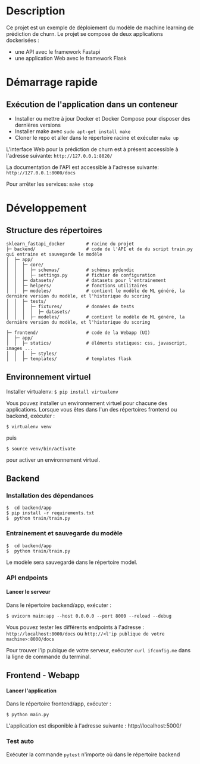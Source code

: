 # Description
Ce projet est un exemple de déploiement du modèle de machine learning de prédiction de churn.
Le projet se compose de deux applications dockerisées : 
* une API avec le framework Fastapi
* une application Web avec le framework Flask

# Démarrage rapide
## Exécution de l'application dans un conteneur 

* Installer ou mettre à jour Docker et Docker Compose pour disposer des dernières versions
* Installer make avec `sudo apt-get install make`
* Cloner le repo et aller dans le répertoire racine et exécuter `make up`

L'interface Web pour la prédiction de churn est à présent accessible à l'adresse suivante: ```http://127.0.0.1:8020/```

La documentation de l'API est accessible à l'adresse suivante: `http://127.0.0.1:8000/docs`

Pour arrêter les services: `make stop`


# Développement

## Structure des répertoires


    sklearn_fastapi_docker        # racine du projet  
    ├─ backend/                   # code de l'API et de du script train.py qui entraine et sauvegarde le modèle  
    │  ├─ app/  
    │  │  ├─ core/  
    │  │  │  ├─ schemas/          # schémas pydendic  
    │  │  │  ├─ settings.py       # fichier de configuration  
    │  │  ├─ datasets/            # datasets pour l'entrainement  
    │  │  ├─ helpers/             # fonctions utilitaires  
    │  │  ├─ modeles/             # contient le modèle de ML généré, la dernière version du modèle, et l'historique du scoring  
    │  │  ├─ tests/  
    │  │  │  ├─ fixtures/         # données de tests  
    │  │  │  │  ├─ datasets/  
    │  │  │  ├─ modeles/          # contient le modèle de ML généré, la dernière version du modèle, et l'historique du scoring  
          
    ├─ frontend/                  # code de la Webapp (UI)  
    │  ├─ app/  
    │  │  ├─ statics/             # éléments statiques: css, javascript, images ...  
    │  │  │  ├─ styles/  
    │  │  ├─ templates/           # templates flask


## Environnement virtuel

Installer virtualenv: `$ pip install virtualenv`

Vous pouvez installer un environnement virtuel pour chacune des applications.
Lorsque vous êtes dans l'un des répertoires frontend ou backend, exécuter :

`$ virtualenv venv`

puis

`$ source venv/bin/activate`

pour activer un environnement virtuel.


## Backend

### Installation des dépendances

```
$  cd backend/app
$ pip install -r requirements.txt
$  python train/train.py
```

### Entrainement et sauvegarde du modèle

```
$  cd backend/app
$  python train/train.py
```

Le modèle sera sauvegardé dans le répertoire model.

### API endpoints

#### Lancer le serveur

Dans le répertoire backend/app, exécuter :

`$ uvicorn main:app --host 0.0.0.0 --port 8000 --reload --debug`

Vous pouvez tester les différents endpoints à l'adresse : `http://localhost:8000/docs` ou `http://<l'ip publique de votre machine>:8000/docs`

Pour trouver l'ip pubique de votre serveur, exécuter `curl ifconfig.me` dans la ligne de commande du terminal.

## Frontend - Webapp

#### Lancer l'application

Dans le répertoire frontend/app, exécuter :

`$ python main.py`

L'application est disponible à l'adresse suivante : http://localhost:5000/


### Test auto

Exécuter la commande `pytest` n'importe où dans le répertoire backend
